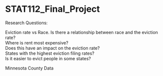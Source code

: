 # STAT112_Final_Project

Research Questions:

Eviction rate vs Race. Is there a relationship between race and the eviction rate?  
Where is rent most expensive?  
  Does this have an impact on the eviction rate?  
States with the highest eviction filing rates?  
  Is it easier to evict people in some states?  

Minnesota County Data

